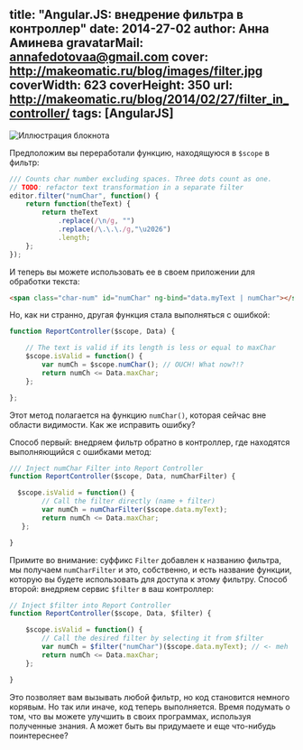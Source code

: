 title: "Angular.JS: внедрение фильтра в контроллер"
date: 2014-27-02
author: Анна Аминева
gravatarMail: annafedotovaa@gmail.com
cover: http://makeomatic.ru/blog/images/filter.jpg
coverWidth: 623
coverHeight: 350
url: http://makeomatic.ru/blog/2014/02/27/filter_in_controller/
tags: [AngularJS]
---
![Иллюстрация блокнота](/blog/images/filter.jpg)

Предположим вы переработали функцию, находящуюся в `$scope` в фильтр:

```javascript
/// Counts char number excluding spaces. Three dots count as one.
// TODO: refactor text transformation in a separate filter
editor.filter("numChar", function() {
    return function(theText) {
        return theText
            .replace(/\n/g, "")
            .replace(/\.\.\./g,"\u2026")
            .length;
    };
});
```

<!-- more -->

И теперь вы можете использовать ее в своем приложении для обработки текста:

```html
<span class="char-num" id="numChar" ng-bind="data.myText | numChar"></span>
```

Но, как ни странно, другая функция стала выполняться с ошибкой:

```javascript
function ReportController($scope, Data) {

    // The text is valid if its length is less or equal to maxChar
    $scope.isValid = function() {
        var numCh = $scope.numChar(); // OUCH! What now?!?
        return numCh <= Data.maxChar;
    };

};
```

Этот метод полагается на функцию `numChar()`, которая сейчас вне области видимости.
Как же исправить ошибку?

Способ первый: внедряем фильтр обратно в контроллер, где находятся выполняющийся с ошибками метод:

```javascript
/// Inject numChar Filter into Report Controller
function ReportController($scope, Data, numCharFilter) {

  $scope.isValid = function() {
        // Call the filter directly (name + filter)
        var numCh = numCharFilter($scope.data.myText);
        return numCh <= Data.maxChar;
   };

}
```

Примите во внимание: суффикс `Filter` добавлен к названию фильтра, мы получаем `numCharFilter` и это, собственно, и есть название функции, которую вы будете использовать для доступа к этому фильтру.
Способ второй: внедряем сервис `$filter` в ваш контроллер:

```javascript
// Inject $filter into Report Controller
function ReportController($scope, Data, $filter) {

    $scope.isValid = function() {
        // Call the desired filter by selecting it from $filter
        var numCh = $filter("numChar")($scope.data.myText); // <- meh
        return numCh <= Data.maxChar;
    };

}
```

Это позволяет вам вызывать любой фильтр, но код становится немного корявым.
Но так или иначе, код теперь выполняется. Время подумать о том, что вы можете улучшить в своих программах, используя полученные знания. А может быть вы придумаете и еще что-нибудь поинтереснее?
